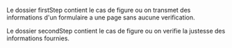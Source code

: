 Le dossier firstStep contient le cas de figure ou on transmet des informations d'un formulaire a une page sans aucune verification.

Le dossier secondStep contient le cas de figure ou on verifie la justesse des informations fournies.
